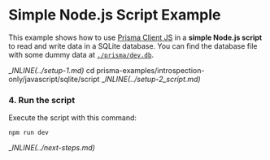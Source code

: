 # Simple Node.js Script Example

This example shows how to use [Prisma Client JS](https://photonjs.prisma.io/) in a **simple Node.js script** to read and write data in a SQLite database. You can find the database file with some dummy data at [`./prisma/dev.db`](./prisma/dev.db).

__INLINE(../_setup-1.md)__
cd prisma-examples/introspection-only/javascript/sqlite/script
__INLINE(../_setup-2_script.md)__

### 4. Run the script

Execute the script with this command: 

```
npm run dev
```

__INLINE(../_next-steps.md)__